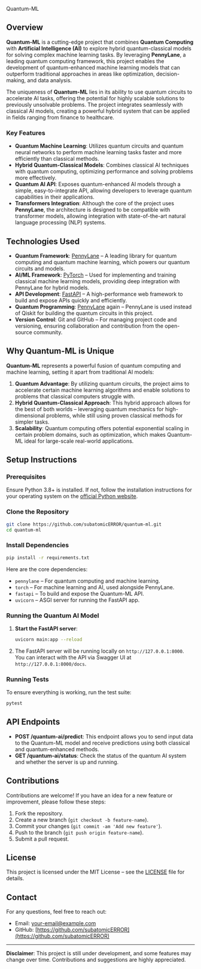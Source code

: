 Quantum-ML

## Overview

**Quantum-ML** is a cutting-edge project that combines **Quantum Computing** with **Artificial Intelligence (AI)** to explore hybrid quantum-classical models for solving complex machine learning tasks. By leveraging **PennyLane**, a leading quantum computing framework, this project enables the development of quantum-enhanced machine learning models that can outperform traditional approaches in areas like optimization, decision-making, and data analysis.

The uniqueness of **Quantum-ML** lies in its ability to use quantum circuits to accelerate AI tasks, offering the potential for highly scalable solutions to previously unsolvable problems. The project integrates seamlessly with classical AI models, creating a powerful hybrid system that can be applied in fields ranging from finance to healthcare.

### Key Features

- **Quantum Machine Learning**: Utilizes quantum circuits and quantum neural networks to perform machine learning tasks faster and more efficiently than classical methods.
- **Hybrid Quantum-Classical Models**: Combines classical AI techniques with quantum computing, optimizing performance and solving problems more effectively.
- **Quantum AI API**: Exposes quantum-enhanced AI models through a simple, easy-to-integrate API, allowing developers to leverage quantum capabilities in their applications.
- **Transformers Integration**: Although the core of the project uses **PennyLane**, the architecture is designed to be compatible with transformer models, allowing integration with state-of-the-art natural language processing (NLP) systems.

## Technologies Used

- **Quantum Framework**: [PennyLane](https://pennylane.ai) – A leading library for quantum computing and quantum machine learning, which powers our quantum circuits and models.
- **AI/ML Framework**: [PyTorch](https://pytorch.org) – Used for implementing and training classical machine learning models, providing deep integration with PennyLane for hybrid models.
- **API Development**: [FastAPI](https://fastapi.tiangolo.com) – A high-performance web framework to build and expose APIs quickly and efficiently.
- **Quantum Programming**: [PennyLane](https://pennylane.ai) again – PennyLane is used instead of Qiskit for building the quantum circuits in this project.
- **Version Control**: Git and GitHub – For managing project code and versioning, ensuring collaboration and contribution from the open-source community.

## Why Quantum-ML is Unique

**Quantum-ML** represents a powerful fusion of quantum computing and machine learning, setting it apart from traditional AI models:

1. **Quantum Advantage**: By utilizing quantum circuits, the project aims to accelerate certain machine learning algorithms and enable solutions to problems that classical computers struggle with.
2. **Hybrid Quantum-Classical Approach**: This hybrid approach allows for the best of both worlds – leveraging quantum mechanics for high-dimensional problems, while still using proven classical methods for simpler tasks.
3. **Scalability**: Quantum computing offers potential exponential scaling in certain problem domains, such as optimization, which makes Quantum-ML ideal for large-scale real-world applications.

## Setup Instructions

### Prerequisites

Ensure Python 3.8+ is installed. If not, follow the installation instructions for your operating system on the [official Python website](https://www.python.org/downloads/).

### Clone the Repository

```bash
git clone https://github.com/subatomicERROR/quantum-ml.git
cd quantum-ml
```

### Install Dependencies

```bash
pip install -r requirements.txt
```

Here are the core dependencies:

- `pennylane` – For quantum computing and machine learning.
- `torch` – For machine learning and AI, used alongside PennyLane.
- `fastapi` – To build and expose the Quantum-ML API.
- `uvicorn` – ASGI server for running the FastAPI app.

### Running the Quantum AI Model

1. **Start the FastAPI server**:
   ```bash
   uvicorn main:app --reload
   ```

2. The FastAPI server will be running locally on `http://127.0.0.1:8000`. You can interact with the API via Swagger UI at `http://127.0.0.1:8000/docs`.

### Running Tests

To ensure everything is working, run the test suite:

```bash
pytest
```

## API Endpoints

- **POST /quantum-ai/predict**: This endpoint allows you to send input data to the Quantum-ML model and receive predictions using both classical and quantum-enhanced methods.
- **GET /quantum-ai/status**: Check the status of the quantum AI system and whether the server is up and running.

## Contributions

Contributions are welcome! If you have an idea for a new feature or improvement, please follow these steps:

1. Fork the repository.
2. Create a new branch (`git checkout -b feature-name`).
3. Commit your changes (`git commit -am 'Add new feature'`).
4. Push to the branch (`git push origin feature-name`).
5. Submit a pull request.

## License

This project is licensed under the MIT License – see the [LICENSE](LICENSE) file for details.

## Contact

For any questions, feel free to reach out:

- Email: [your-email@example.com](mailto:iamyash.creator@gmail.com )
- GitHub: [https://github.com/subatomicERROR](https://github.com/subatomicERROR)

---

**Disclaimer**: This project is still under development, and some features may change over time. Contributions and suggestions are highly appreciated.
```

